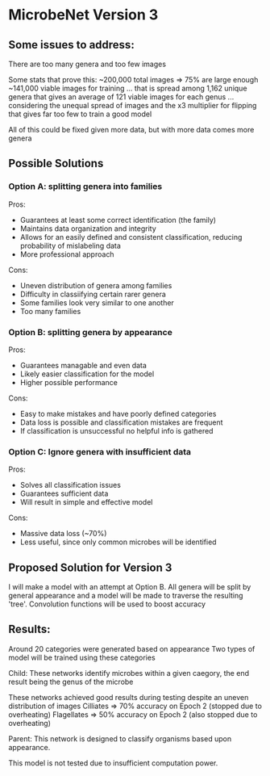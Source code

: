 
# MicrobeNet Version 3

## Some issues to address:

There are too many genera and too few images

Some stats that prove this:
~200,000 total images => 75% are large enough
~141,000 viable images for training
...
that is spread among 1,162 unique genera
that gives an average of 121 viable images for each genus
...
considering the unequal spread of images and the x3 multiplier for flipping that gives
far too few to train a good model

All of this could be fixed given more data, but with more data comes more genera

## Possible Solutions

### Option A: splitting genera into families

Pros:
* Guarantees at least some correct identification (the family)
* Maintains data organization and integrity
* Allows for an easily defined and consistent classification, reducing probability of mislabeling data
* More professional approach

Cons:
* Uneven distribution of genera among families
* Difficulty in classiifying certain rarer genera
* Some families look very similar to one another
* Too many families

### Option B: splitting genera by appearance

Pros:
* Guarantees managable and even data
* Likely easier classification for the model
* Higher possible performance

Cons:
* Easy to make mistakes and have poorly defined categories
* Data loss is possible and classification mistakes are frequent
* If classification is unsuccessful no helpful info is gathered

### Option C: Ignore genera with insufficient data

Pros:
* Solves all classification issues
* Guarantees sufficient data
* Will result in simple and effective model

Cons:
* Massive data loss (~70%)
* Less useful, since only common microbes will be identified

## Proposed Solution for Version 3

I will make a model with an attempt at Option B.
All genera will be split by general appearance and a model will be made to traverse the resulting 'tree'.
Convolution functions will be used to boost accuracy



## Results:
Around 20 categories were generated based on appearance
Two types of model will be trained using these categories

Child:
These networks identify microbes within a given caegory, the end result being the genus of the microbe

These networks achieved good results during testing despite an uneven distribution of images
Cilliates => 70% accuracy on Epoch 2 (stopped due to overheating)
Flagellates => 50% accuracy on Epoch 2 (also stopped due to overheating)


Parent:
This network is designed to classify organisms based upon appearance.

This model is not tested due to insufficient computation power.








